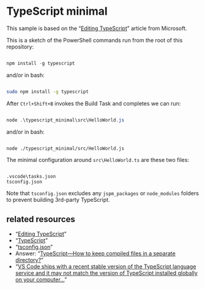 # TypeScript minimal

This sample is based on the “[Editing TypeScript](https://code.visualstudio.com/Docs/languages/typescript)” article from Microsoft.

This is a sketch of the PowerShell commands run from the root of this repository:

```PowerShell

npm install -g typescript

```

and/or in bash:

```bash

sudo npm install -g typescript

```

After `Ctrl+Shift+B` invokes the Build Task and completes we can run:

```PowerShell

node .\typescript_minimal\src\HelloWorld.js

```

and/or in bash:

```bash

node ./typescript_minimal/src/HelloWorld.js

```

The minimal configuration around `src\HelloWorld.ts` are these two files:

```plaintext

.vscode\tasks.json
tsconfig.json

```

Note that `tsconfig.json` excludes any `jspm_packages` or `node_modules` folders to prevent building 3rd-party TypeScript.

## related resources

* “[Editing TypeScript](https://code.visualstudio.com/Docs/languages/typescript)”
* “[TypeScript](https://www.typescriptlang.org/)”
* “[tsconfig.json](https://www.typescriptlang.org/docs/handbook/tsconfig-json.html)”
* Answer: “[TypeScript—How to keep compiled files in a separate directory?](https://stackoverflow.com/a/24454551/22944)”
* “[VS Code ships with a recent stable version of the TypeScript language service and it may not match the version of TypeScript installed globally on your computer…](https://code.visualstudio.com/docs/languages/typescript#_using-newer-typescript-versions)”